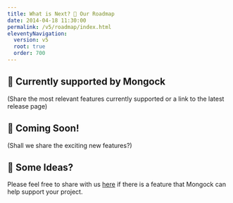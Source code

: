 ```yaml
---
title: What is Next? 🚀 Our Roadmap  
date: 2014-04-18 11:30:00 
permalink: /v5/roadmap/index.html
eleventyNavigation:
  version: v5
  root: true
  order: 700
---
```


## 💪 Currently supported by Mongock

(Share the most relevant features currently supported or a link to the latest release page)

## 🤖 Coming Soon!

(Shall we share the exciting new features?)

## 🧠 Some Ideas?

Please feel free to share with us [here](mailto:support@mongock.io) if there is a feature that Mongock can help support your project. 